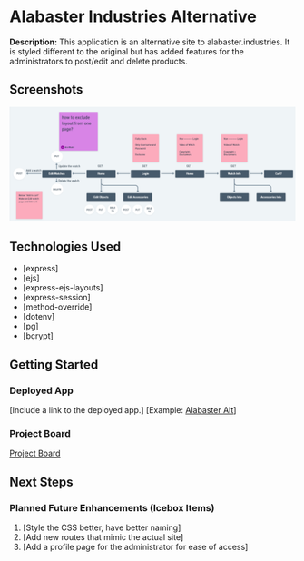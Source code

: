 # Alabaster Industries Alternative

**Description:**
This application is an alternative site to alabaster.industries. It is styled different to the original but has added features for the administrators to post/edit and delete products.

## Screenshots

![Landing Page](my-board.PNG)

## Technologies Used

- [express]
- [ejs]
- [express-ejs-layouts]
- [express-session]
- [method-override]
- [dotenv]
- [pg]
- [bcrypt]

## Getting Started

### Deployed App
[Include a link to the deployed app.]
[Example: [Alabaster Alt](https://your-app-url.com)]

### Project Board

[Project Board](https://imgur.com/a/kRkx1BL)

## Next Steps

### Planned Future Enhancements (Icebox Items)

1. [Style the CSS better, have better naming]
2. [Add new routes that mimic the actual site]
3. [Add a profile page for the administrator for ease of access]
